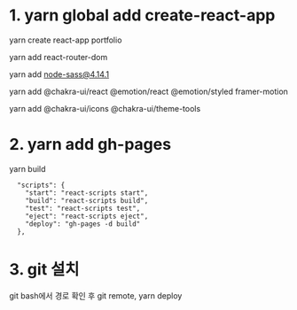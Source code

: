 # 1. yarn global add create-react-app

yarn create react-app portfolio

yarn add react-router-dom

yarn add node-sass@4.14.1

yarn add @chakra-ui/react @emotion/react @emotion/styled framer-motion

yarn add @chakra-ui/icons @chakra-ui/theme-tools

# 2. yarn add gh-pages

yarn build

```
  "scripts": {
    "start": "react-scripts start",
    "build": "react-scripts build",
    "test": "react-scripts test",
    "eject": "react-scripts eject",
    "deploy": "gh-pages -d build"
  },
```

# 3. git 설치

git bash에서 경로 확인 후 git remote, yarn deploy